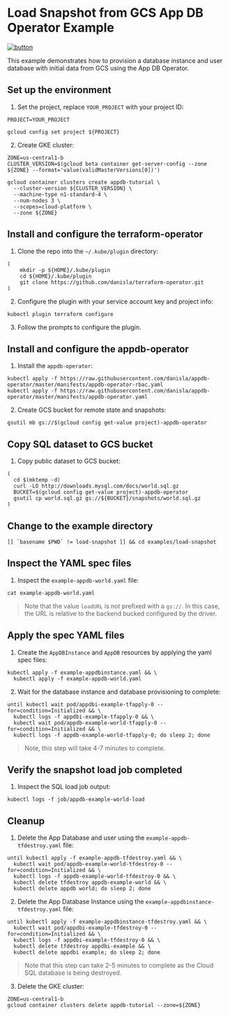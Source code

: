 # Load Snapshot from GCS App DB Operator Example

[![button](http://gstatic.com/cloudssh/images/open-btn.png)](https://console.cloud.google.com/cloudshell/open?git_repo=https://github.com/danisla/appdb-operator&working_dir=examples/load-snapshot&page=shell&tutorial=README.md)

This example demonstrates how to provision a database instance and user database with initial data from GCS using the App DB Operator.

## Set up the environment

1. Set the project, replace `YOUR_PROJECT` with your project ID:

```
PROJECT=YOUR_PROJECT
```

```
gcloud config set project ${PROJECT}
```

2. Create GKE cluster:

```
ZONE=us-central1-b
CLUSTER_VERSION=$(gcloud beta container get-server-config --zone ${ZONE} --format='value(validMasterVersions[0])')

gcloud container clusters create appdb-tutorial \
  --cluster-version ${CLUSTER_VERSION} \
  --machine-type n1-standard-4 \
  --num-nodes 3 \
  --scopes=cloud-platform \
  --zone ${ZONE}
```

## Install and configure the terraform-operator

1. Clone the repo into the `~/.kube/plugin` directory:

```
(
    mkdir -p ${HOME}/.kube/plugin
    cd ${HOME}/.kube/plugin
    git clone https://github.com/danisla/terraform-operator.git
)
```

2. Configure the plugin with your service account key and project info:

```
kubectl plugin terraform configure
```

3. Follow the prompts to configure the plugin.

## Install and configure the appdb-operator

1. Install the `appdb-operator`:

```
kubectl apply -f https://raw.githubusercontent.com/danisla/appdb-operator/master/manifests/appdb-operator-rbac.yaml
kubectl apply -f https://raw.githubusercontent.com/danisla/appdb-operator/master/manifests/appdb-operator.yaml
```

2. Create GCS bucket for remote state and snapshots:

```
gsutil mb gs://$(gcloud config get-value project)-appdb-operator
```

## Copy SQL dataset to GCS bucket

1. Copy public dataset to GCS bucket:

```
(
  cd $(mktemp -d)
  curl -LO http://downloads.mysql.com/docs/world.sql.gz
  BUCKET=$(gcloud config get-value project)-appdb-operator
  gsutil cp world.sql.gz gs://${BUCKET}/snapshots/world.sql.gz
)
```

## Change to the example directory

```
[[ `basename $PWD` != load-snapshot ]] && cd examples/load-snapshot
```

## Inspect the YAML spec files

1. Inspect the `example-appdb-world.yaml` file:

```
cat example-appdb-world.yaml
```

> Note that the value `loadURL` is not prefixed with a `gs://`. In this case, the URL is relative to the backend bucked configured by the driver.

## Apply the spec YAML files

1. Create the `AppDBInstance` and `AppDB` resources by applying the yaml spec files:

```
kubectl apply -f example-appdbinstance.yaml && \
  kubectl apply -f example-appdb-world.yaml
```

2. Wait for the database instance and database provisioning to complete:

```
until kubectl wait pod/appdbi-example-tfapply-0 --for=condition=Initialized && \
  kubectl logs -f appdbi-example-tfapply-0 && \
  kubectl wait pod/appdb-example-world-tfapply-0 --for=condition=Initialized && \
  kubectl logs -f appdb-example-world-tfapply-0; do sleep 2; done
```

> Note, this step will take 4-7 minutes to complete.

## Verify the snapshot load job completed

1. Inspect the SQL load job output:

```
kubectl logs -f job/appdb-example-world-load
```

## Cleanup

1. Delete the App Database and user using the `example-appdb-tfdestroy.yaml` file:

```
until kubectl apply -f example-appdb-tfdestroy.yaml && \
  kubectl wait pod/appdb-example-world-tfdestroy-0 --for=condition=Initialized && \
  kubectl logs -f appdb-example-world-tfdestroy-0 && \
  kubectl delete tfdestroy appdb-example-world && \
  kubectl delete appdb world; do sleep 2; done
```

2. Delete the App Database Instance using the `example-appdbinstance-tfdestroy.yaml` file:

```
until kubectl apply -f example-appdbinstance-tfdestroy.yaml && \
  kubectl wait pod/appdbi-example-tfdestroy-0 --for=condition=Initialized && \
  kubectl logs -f appdbi-example-tfdestroy-0 && \
  kubectl delete tfdestroy appdbi-example && \
  kubectl delete appdbi example; do sleep 2; done
```

> Note that this step can take 2-5 minutes to complete as the Cloud SQL database is being destroyed. 

3. Delete the GKE cluster:

```
ZONE=us-central1-b
gcloud container clusters delete appdb-tutorial --zone=${ZONE}
```